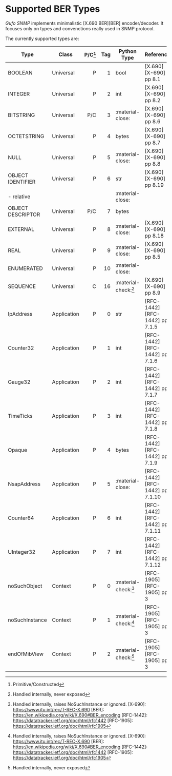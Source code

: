 # Supported BER Types

*Gufo SNMP* implements minimalistic [X.690 BER][BER] encoder/decoder. It focuses only on types
and convenctions really used in SNMP protocol.

The currently supported types are:

| Type              | Class       | P/C[^1] |  Tag | Python Type          | Reference                      |
| ----------------- | ----------- | ------: | ---: | -------------------- | ------------------------------ |
| BOOLEAN           | Universal   |       P |    1 | bool                 | [X.690][X-690] pp 8.1          |
| INTEGER           | Universal   |       P |    2 | int                  | [X.690][X-690] pp 8.2          |
| BITSTRING         | Universal   |     P/C |    3 | :material-close:     | [X.690][X-690] pp 8.6          |
| OCTETSTRING       | Universal   |       P |    4 | bytes                | [X.690][X-690] pp 8.7          |
| NULL              | Universal   |       P |    5 | :material-close:     | [X.690][X-690] pp 8.8          |
| OBJECT IDENTIFIER | Universal   |       P |    6 | str                  | [X.690][X-690] pp 8.19         |
| - relative        |             |         |      | :material-close:     |                                |
| OBJECT DESCRIPTOR | Universal   |     P/C |    7 | bytes                |                                |
| EXTERNAL          | Universal   |       P |    8 | :material-close:     | [X.690][X-690] pp 8.18         |
| REAL              | Universal   |       P |    9 | :material-close:     | [X.690][X-690] pp 8.5          |
| ENUMERATED        | Universal   |       P |   10 | :material-close:     |                                |
| SEQUENCE          | Universal   |       C |   16 | :material-check:[^2] | [X.690][X-690] pp 8.9          |
| IpAddress         | Application |       P |    0 | str                  | [RFC-1442][RFC-1442] pp 7.1.5  |
| Counter32         | Application |       P |    1 | int                  | [RFC-1442][RFC-1442] pp 7.1.6  |
| Gauge32           | Application |       P |    2 | int                  | [RFC-1442][RFC-1442] pp 7.1.7  |
| TimeTicks         | Application |       P |    3 | int                  | [RFC-1442][RFC-1442] pp 7.1.8  |
| Opaque            | Application |       P |    4 | bytes                | [RFC-1442][RFC-1442] pp 7.1.9  |
| NsapAddress       | Application |       P |    5 | :material-close:     | [RFC-1442][RFC-1442] pp 7.1.10 |
| Counter64         | Application |       P |    6 | int                  | [RFC-1442][RFC-1442] pp 7.1.11 |
| UInteger32        | Application |       P |    7 | int                  | [RFC-1442][RFC-1442] pp 7.1.12 |
| noSuchObject      | Context     |       P |    0 | :material-check:[^3] | [RFC-1905][RFC-1905] pp 3      |
| noSuchInstance    | Context     |       P |    1 | :material-check:[^3] | [RFC-1905][RFC-1905] pp 3      |
| endOfMibView      | Context     |       P |    2 | :material-check:[^2] | [RFC-1905][RFC-1905] pp 3      |

[^1]: Primitive/Constructed
[^2]: Handled internally, never exposed
[^3]: Handled internally, raises NoSuchInstance or ignored.
[X-690]: https://www.itu.int/rec/T-REC-X.690
[BER]: https://en.wikipedia.org/wiki/X.690#BER_encoding
[RFC-1442]: https://datatracker.ietf.org/doc/html/rfc1442
[RFC-1905]: https://datatracker.ietf.org/doc/html/rfc1905